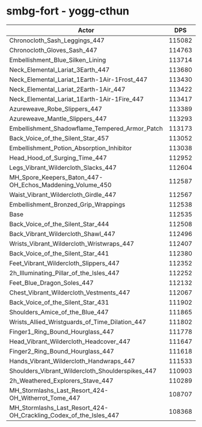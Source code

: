 # smbg-fort - yogg-cthun
| Actor | DPS | Increase |
|---|:---:|:---:|
|Chronocloth_Sash_Leggings_447|115082|2.26%|
|Chronocloth_Gloves_Sash_447|114763|1.98%|
|Embellishment_Blue_Silken_Lining|113714|1.05%|
|Neck_Elemental_Lariat_3Earth_447|113680|1.02%|
|Neck_Elemental_Lariat_1Earth-1Air-1Frost_447|113430|0.80%|
|Neck_Elemental_Lariat_2Earth-1Air_447|113422|0.79%|
|Neck_Elemental_Lariat_1Earth-1Air-1Fire_447|113417|0.78%|
|Azureweave_Robe_Slippers_447|113389|0.76%|
|Azureweave_Mantle_Slippers_447|113293|0.67%|
|Embellishment_Shadowflame_Tempered_Armor_Patch|113173|0.57%|
|Back_Voice_of_the_Silent_Star_457|113052|0.46%|
|Embellishment_Potion_Absorption_Inhibitor|113038|0.45%|
|Head_Hood_of_Surging_Time_447|112952|0.37%|
|Legs_Vibrant_Wildercloth_Slacks_447|112604|0.06%|
|MH_Spore_Keepers_Baton_447-OH_Echos_Maddening_Volume_450|112587|0.05%|
|Waist_Vibrant_Wildercloth_Girdle_447|112567|0.03%|
|Embellishment_Bronzed_Grip_Wrappings|112538|0.00%|
|Base|112535|0.00%|
|Back_Voice_of_the_Silent_Star_444|112508|-0.02%|
|Back_Vibrant_Wildercloth_Shawl_447|112496|-0.03%|
|Wrists_Vibrant_Wildercloth_Wristwraps_447|112407|-0.11%|
|Back_Voice_of_the_Silent_Star_441|112380|-0.14%|
|Feet_Vibrant_Wildercloth_Slippers_447|112352|-0.16%|
|2h_Illuminating_Pillar_of_the_Isles_447|112252|-0.25%|
|Feet_Blue_Dragon_Soles_447|112132|-0.36%|
|Chest_Vibrant_Wildercloth_Vestments_447|112067|-0.42%|
|Back_Voice_of_the_Silent_Star_431|111902|-0.56%|
|Shoulders_Amice_of_the_Blue_447|111865|-0.60%|
|Wrists_Allied_Wristguards_of_Time_Dilation_447|111802|-0.65%|
|Finger1_Ring_Bound_Hourglass_447|111778|-0.67%|
|Head_Vibrant_Wildercloth_Headcover_447|111647|-0.79%|
|Finger2_Ring_Bound_Hourglass_447|111618|-0.81%|
|Hands_Vibrant_Wildercloth_Handwraps_447|111533|-0.89%|
|Shoulders_Vibrant_Wildercloth_Shoulderspikes_447|110903|-1.45%|
|2h_Weathered_Explorers_Stave_447|110289|-2.00%|
|MH_Stormlashs_Last_Resort_424-OH_Witherrot_Tome_447|108707|-3.40%|
|MH_Stormlashs_Last_Resort_424-OH_Crackling_Codex_of_the_Isles_447|108368|-3.70%|
